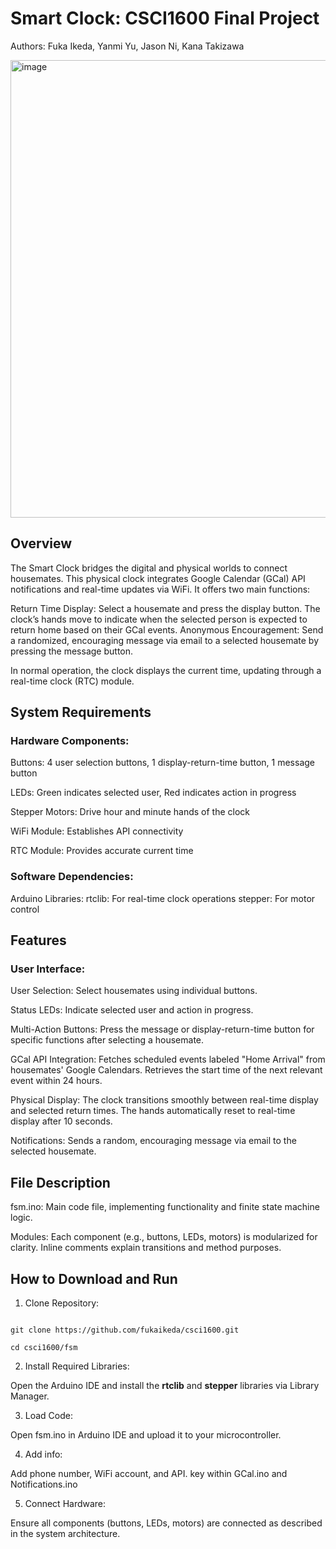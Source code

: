 # Smart Clock: CSCI1600 Final Project

Authors: Fuka Ikeda, Yanmi Yu, Jason Ni, Kana Takizawa

<img width="732" alt="image" src="https://github.com/user-attachments/assets/af51952e-aaba-48e1-a6e7-a60e96708297" />


## Overview

The Smart Clock bridges the digital and physical worlds to connect housemates. This physical clock integrates Google Calendar (GCal) API notifications and real-time updates via WiFi. It offers two main functions:

Return Time Display: Select a housemate and press the display button. The clock’s hands move to indicate when the selected person is expected to return home based on their GCal events.
Anonymous Encouragement: Send a randomized, encouraging message via email to a selected housemate by pressing the message button.

In normal operation, the clock displays the current time, updating through a real-time clock (RTC) module.


## System Requirements

### Hardware Components:
Buttons: 4 user selection buttons, 1 display-return-time button, 1 message button

LEDs: Green indicates selected user, Red indicates action in progress

Stepper Motors: Drive hour and minute hands of the clock

WiFi Module: Establishes API connectivity

RTC Module: Provides accurate current time

### Software Dependencies:

Arduino Libraries:
rtclib: For real-time clock operations
stepper: For motor control

## Features

### User Interface:

User Selection: Select housemates using individual buttons.

Status LEDs: Indicate selected user and action in progress.

Multi-Action Buttons: Press the message or display-return-time button for specific functions after selecting a housemate.

GCal API Integration: Fetches scheduled events labeled "Home Arrival" from housemates' Google Calendars. Retrieves the start time of the next relevant event within 24 hours.

Physical Display: The clock transitions smoothly between real-time display and selected return times. The hands automatically reset to real-time display after 10 seconds.

Notifications: Sends a random, encouraging message via email to the selected housemate.

## File Description

fsm.ino: Main code file, implementing functionality and finite state machine logic.

Modules: Each component (e.g., buttons, LEDs, motors) is modularized for clarity. Inline comments explain transitions and method purposes.

## How to Download and Run

1. Clone Repository:

```

git clone https://github.com/fukaikeda/csci1600.git

cd csci1600/fsm

```

2. Install Required Libraries:

Open the Arduino IDE and install the **rtclib** and **stepper** libraries via Library Manager.

3. Load Code:

Open fsm.ino in Arduino IDE and upload it to your microcontroller.

4. Add info:
   
Add phone number, WiFi account, and API. key within GCal.ino and Notifications.ino

5. Connect Hardware:

Ensure all components (buttons, LEDs, motors) are connected as described in the system architecture.

